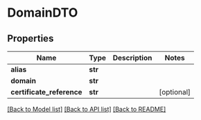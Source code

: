 # DomainDTO

## Properties
Name | Type | Description | Notes
------------ | ------------- | ------------- | -------------
**alias** | **str** |  | 
**domain** | **str** |  | 
**certificate_reference** | **str** |  | [optional] 

[[Back to Model list]](../README.md#documentation-for-models) [[Back to API list]](../README.md#documentation-for-api-endpoints) [[Back to README]](../README.md)

